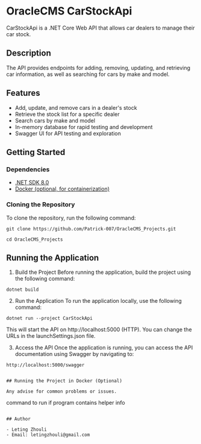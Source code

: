 # OracleCMS CarStockApi

CarStockApi is a .NET Core Web API that allows car dealers to manage their car stock. 

## Description

The API provides endpoints for adding, removing, updating, and retrieving car information, as well as searching for cars by make and model.

## Features
* Add, update, and remove cars in a dealer's stock
* Retrieve the stock list for a specific dealer
* Search cars by make and model
* In-memory database for rapid testing and development
* Swagger UI for API testing and exploration

## Getting Started

### Dependencies

- [.NET SDK 8.0](https://dotnet.microsoft.com/download/dotnet/8.0)
- [Docker (optional, for containerization)](https://docs.docker.com/get-docker/)

### Cloning the Repository

To clone the repository, run the following command:
```
git clone https://github.com/Patrick-007/OracleCMS_Projects.git
```
```
cd OracleCMS_Projects
```
## Running the Application

1. Build the Project
Before running the application, build the project using the following command:
```
dotnet build
```

2. Run the Application
To run the application locally, use the following command:
```
dotnet run --project CarStockApi
```
This will start the API on http://localhost:5000 (HTTP). You can change the URLs in the launchSettings.json file.

3. Access the API
Once the application is running, you can access the API documentation using Swagger by navigating to:
```
http://localhost:5000/swagger


## Running the Project in Docker (Optional)

Any advise for common problems or issues.
```
command to run if program contains helper info
```

## Author

- Leting Zhouli
- Email: letingzhouli@gmail.com
